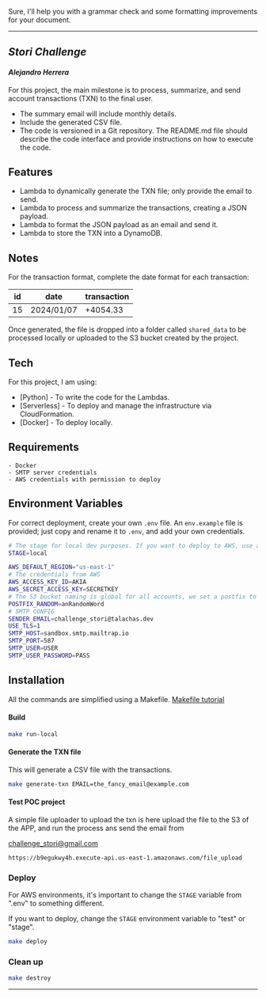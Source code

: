 Sure, I'll help you with a grammar check and some formatting improvements for your document.

---

## _Stori Challenge_

#### _Alejandro Herrera_

For this project, the main milestone is to process, summarize, and send account transactions (TXN) to the final user.

- The summary email will include monthly details.
- Include the generated CSV file.
- The code is versioned in a Git repository. The README.md file should describe the code interface and provide instructions on how to execute the code.

## Features

- Lambda to dynamically generate the TXN file; only provide the email to send.
- Lambda to process and summarize the transactions, creating a JSON payload.
- Lambda to format the JSON payload as an email and send it.
- Lambda to store the TXN into a DynamoDB.

## Notes

For the transaction format, complete the date format for each transaction:

| id  | date        | transaction |
|-----|-------------|-------------|
| 15  | 2024/01/07  | +4054.33    |

Once generated, the file is dropped into a folder called `shared_data` to be processed locally or uploaded to the S3 bucket created by the project.

## Tech

For this project, I am using:

- [Python] - To write the code for the Lambdas.
- [Serverless] - To deploy and manage the infrastructure via CloudFormation.
- [Docker] - To deploy locally.

## Requirements

```
- Docker
- SMTP server credentials
- AWS credentials with permission to deploy
```

## Environment Variables

For correct deployment, create your own `.env` file. An `env.example` file is provided; just copy and rename it to `.env`, and add your own credentials.

```sh
# The stage for local dev purposes. If you want to deploy to AWS, use an appropriate stage name: live, staging, etc.
STAGE=local

AWS_DEFAULT_REGION="us-east-1"
# The credentials from AWS
AWS_ACCESS_KEY_ID=AKIA
AWS_SECRET_ACCESS_KEY=SECRETKEY
# The S3 bucket naming is global for all accounts, we set a postfix to prevent duplication
POSTFIX_RANDOM=anRandomWord
# SMTP CONFIG
SENDER_EMAIL=challenge_stori@talachas.dev
USE_TLS=1
SMTP_HOST=sandbox.smtp.mailtrap.io
SMTP_PORT=587
SMTP_USER=USER
SMTP_USER_PASSWORD=PASS
```

## Installation

All the commands are simplified using a Makefile. [Makefile tutorial](https://makefiletutorial.com/#why-do-makefiles-exist)

#### Build

```sh
make run-local
```

#### Generate the TXN file

This will generate a CSV file with the transactions.

```sh
make generate-txn EMAIL=the_fancy_email@example.com
```

#### Test POC project

A simple file uploader to upload the txn is here upload the file to the S3 of the APP, and run the process
ans send the email from

challenge_stori@gmail.com

```
https://b9egukwy4h.execute-api.us-east-1.amazonaws.com/file_upload

```



### Deploy
For AWS environments, it's important to change the `STAGE` variable from ".env" to something different.

If you want to deploy, change the `STAGE` environment variable to "test" or "stage".

```sh
make deploy
```

### Clean up

```sh
make destroy
```

---




